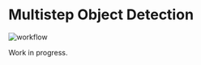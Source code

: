 # Multistep Object Detection

![workflow](https://github.com/tomsilver/multistep-object-detection/actions/workflows/ci.yml/badge.svg)

Work in progress.
